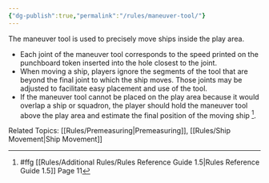 ```yaml
---
{"dg-publish":true,"permalink":"/rules/maneuver-tool/"}
---
```


The maneuver tool is used to precisely move ships inside the play area.

- Each joint of the maneuver tool corresponds to the speed printed on the punchboard token inserted into the hole closest to the joint.
- When moving a ship, players ignore the segments of the tool that are beyond the final joint to which the ship moves. Those joints may be adjusted to facilitate easy placement and use of the tool.
- If the maneuver tool cannot be placed on the play area because it would overlap a ship or squadron, the player should hold the maneuver tool above the play area and estimate the final position of the moving ship [^1].

Related Topics: [[Rules/Premeasuring\|Premeasuring]], [[Rules/Ship Movement\|Ship Movement]]

[^1]: #ffg [[Rules/Additional Rules/Rules Reference Guide 1.5\|Rules Reference Guide 1.5]] Page 11